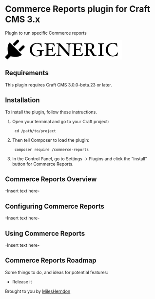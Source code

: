 # Commerce Reports plugin for Craft CMS 3.x

Plugin to run specific Commerce reports

![Screenshot](resources/img/plugin-logo.png)

## Requirements

This plugin requires Craft CMS 3.0.0-beta.23 or later.

## Installation

To install the plugin, follow these instructions.

1. Open your terminal and go to your Craft project:

        cd /path/to/project

2. Then tell Composer to load the plugin:

        composer require /commerce-reports

3. In the Control Panel, go to Settings → Plugins and click the “Install” button for Commerce Reports.

## Commerce Reports Overview

-Insert text here-

## Configuring Commerce Reports

-Insert text here-

## Using Commerce Reports

-Insert text here-

## Commerce Reports Roadmap

Some things to do, and ideas for potential features:

* Release it

Brought to you by [MilesHerndon](https://milesherndon.com)
